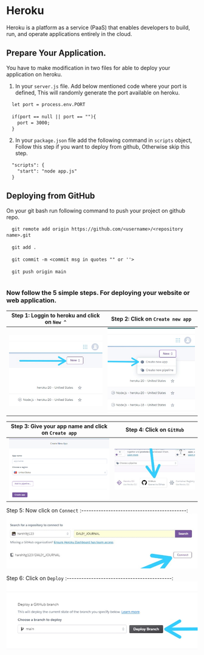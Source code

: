 # Heroku
Heroku is a platform as a service (PaaS) that enables developers to build, run, and operate applications entirely in the cloud.

## Prepare Your Application.
<p> You have to make modification in two files for able to deploy your application on heroku. </p>
 
1. In your  `server.js`  file. Add below mentioned code where your port is defined, This will randomly generate the port available on heroku.

```
  let port = process.env.PORT
      
  if(port == null || port == ""){
    port = 3000;
  }
```   

2. In your  `package.json`  file add the following command in `scripts` object, Follow this step if you want to deploy from github, Otherwise skip this step.    

```
  "scripts": {
    "start": "node app.js"
  }
```

## Deploying from GitHub
<p> On your git bash run following command to push your project on github repo. </p>

```
  git remote add origin https://github.com/<username>/<repository name>.git
  
  git add .
  
  git commit -m <commit msg in quotes "" or ''>
  
  git push origin main
  
```
### Now follow the 5 simple steps. For deploying your website or web application.


Step 1: Loggin to heroku and click on `New ^`|  Step 2: Click on `Create new app`
:-------------------------------------------:|:-------------------------------------------:
![](heroku/1.jpeg)                           |  ![](heroku/2.jpeg)

Step 3: Give your app name and click on `Create app`|  Step 4: Click on `GitHub`
:-------------------------------------------:|:-------------------------------------------:
![](heroku/3.PNG)                           |  ![](heroku/4a.jpg)

Step 5: Now click on `Connect`
:-------------------------------------------:
![](heroku/4.jpeg)                           

Step 6: Click on `Deploy`
:-------------------------------------------:
![](heroku/5.jpeg)

